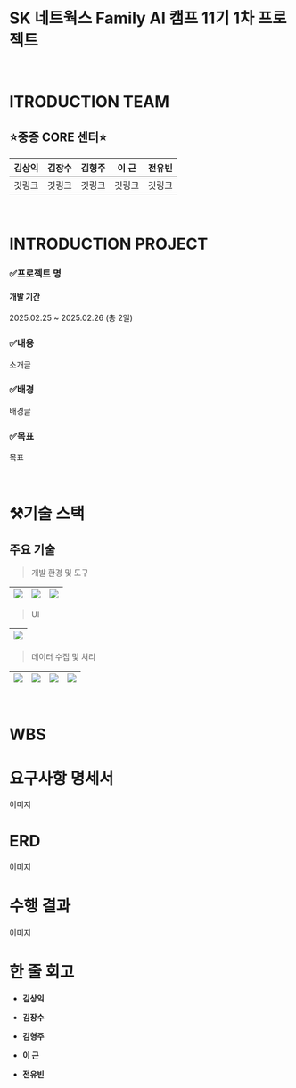 # SK 네트웍스 Family AI 캠프 11기 1차 프로젝트
<br/>

# ITRODUCTION TEAM
## ⭐중증 CORE 센터⭐


|김상익|김장수|김형주|이  근|전유빈|
|:---:|:---:|:---:|:---:|:---:|
|깃링크|깃링크|깃링크|깃링크|깃링크|

<br/>

# INTRODUCTION PROJECT

### ✅프로젝트 명

#### 개발 기간
2025.02.25 ~ 2025.02.26 (총 2일)

### ✅내용
소개글

### ✅배경
배경글

### ✅목표
목표

<br/>

# ⚒️기술 스택
## 주요 기술
> 개발 환경 및 도구

|<img src="https://img.shields.io/badge/notion-000000?style=for-the-badge&logo=notion&logoColor=white">|<img src="https://img.shields.io/badge/vscode-1A9FFF">|<img src="https://img.shields.io/badge/github-181717?style=for-the-badge&logo=github&logoColor=white">|
|:---:|:---:|:---:|

> UI

|<img src="https://img.shields.io/badge/streamlit-FF4B4B?style=for-the-badge&logo=streamlit&logoColor=white">|
|:---:|

> 데이터 수집 및 처리

|<img src="https://img.shields.io/badge/python-3776AB?style=for-the-badge&logo=python&logoColor=white">|<img src="https://img.shields.io/badge/selenium-43B02A?style=for-the-badge&logo=selenium&logoColor=white">|<img src="https://img.shields.io/badge/pandas-150458?style=for-the-badge&logo=pandas&logoColor=white">|<img src="https://img.shields.io/badge/mysql-4479A1?style=for-the-badge&logo=mysql&logoColor=white">|
|:---:|:---:|:---:|:---:|
<br/>

# WBS


# 요구사항 명세서
이미지

# ERD
이미지

# 수행 결과
이미지

# 한 줄 회고

- **김상익**

- **김장수**

- **김형주**

- **이 근**

- **전유빈**
